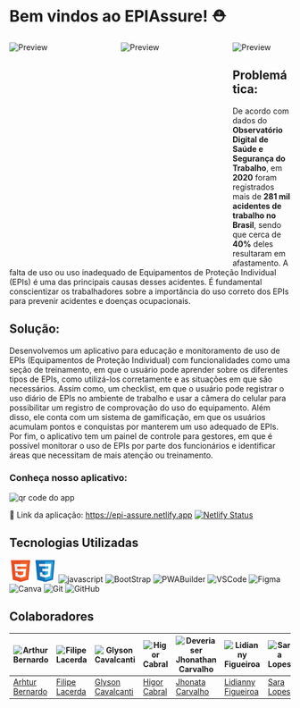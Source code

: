 # Bem vindos ao EPIAssure! ⛑ 

<img align="left" height="400" width="200" src="https://media.discordapp.net/attachments/1000253093805559849/1096184234449834065/WhatsApp_Image_2023-04-13_at_17.27.47.jpeg?width=242&height=538" alt="Preview"> <img align="left" height="400" width="200" src="https://media.discordapp.net/attachments/1000253093805559849/1096184235250946209/WhatsApp_Image_2023-04-13_at_17.27.47_2.jpeg?width=242&height=538" alt="Preview"> <img align="upper" height="400" width="200" src="https://media.discordapp.net/attachments/1000253093805559849/1096184234730860715/WhatsApp_Image_2023-04-13_at_17.27.47_1.jpeg?width=242&height=538" alt="Preview">

## Problemática:
De acordo com dados do **Observatório Digital de Saúde e Segurança do Trabalho**, em **2020** foram registrados mais de **281 mil acidentes de trabalho no Brasil**, sendo que cerca de **40%** deles resultaram em afastamento. A falta de uso ou uso inadequado de Equipamentos de Proteção Individual (EPIs) é uma das principais causas desses acidentes. É fundamental conscientizar os trabalhadores sobre a importância do uso correto dos EPIs para prevenir acidentes e doenças ocupacionais.

## Solução:
Desenvolvemos um aplicativo para educação e monitoramento de uso de EPIs (Equipamentos de Proteção Individual) com funcionalidades como uma seção de treinamento, em que o usuário pode aprender sobre os diferentes tipos de EPIs, como utilizá-los corretamente e as situações em que são necessários. Assim como, um checklist, em que o usuário pode registrar o uso diário de EPIs no ambiente de trabalho e usar a câmera do celular para possibilitar um registro de comprovação do uso do equipamento. Além disso, ele conta com um sistema de gamificação, em que os usuários
acumulam pontos e conquistas por manterem um uso adequado de EPIs. Por fim, o aplicativo tem um painel de controle para gestores, em que é possível monitorar o uso de EPIs por parte dos funcionários e identificar áreas que necessitam de mais atenção ou treinamento.

### Conheça nosso aplicativo: 

<img align="upper" height="200" width="200" src="https://media.discordapp.net/attachments/1000253093805559849/1096174292443607040/qr-code.png?width=586&height=586" alt="qr code do app">

🔗 Link da aplicação: https://epi-assure.netlify.app [![Netlify Status](https://api.netlify.com/api/v1/badges/9e3932eb-4f21-4cab-aeae-b94678d8c8bb/deploy-status)](https://app.netlify.com/sites/epi-assure/deploys)

## Tecnologias Utilizadas

<div>
<img height="40" width="40" src="https://raw.githubusercontent.com/devicons/devicon/master/icons/html5/html5-original.svg" alt="html">
<img height="40" width="40" src="https://raw.githubusercontent.com/devicons/devicon/master/icons/css3/css3-original.svg" alt="css">
<img height="40" width="40" src="https://cdn.jsdelivr.net/gh/devicons/devicon/icons/javascript/javascript-original.svg" alt="javascript">
<img height="40" width="40" src="https://cdn.jsdelivr.net/gh/devicons/devicon/icons/bootstrap/bootstrap-original.svg" alt="BootStrap">
<img height="40" width="40" src="https://docs.pwabuilder.com/assets/icons/icon_24.png" alt="PWABuilder">
<img height="40" width="40" src="https://upload.wikimedia.org/wikipedia/commons/thumb/9/9a/Visual_Studio_Code_1.35_icon.svg/1200px-Visual_Studio_Code_1.35_icon.svg.png" alt="VSCode">
<img height="40" width="40" src="https://cdn.jsdelivr.net/gh/devicons/devicon/icons/figma/figma-original.svg" alt="Figma">
<img height="40" width="40" src="https://freelogopng.com/images/all_img/1656733637logo-canva-png.png" alt="Canva">
<img height="40" width="40" src="https://cdn.jsdelivr.net/gh/devicons/devicon/icons/git/git-original.svg" alt="Git">
<img height="40" width="40" src="https://seeklogo.com/images/G/github-octocat-logo-424E09E6F6-seeklogo.com.png" alt="GitHub">
</div>

## Colaboradores

|<img width="100px" src="https://media.licdn.com/dms/image/D4D03AQFWyNd1fs0PZg/profile-displayphoto-shrink_400_400/0/1671475231161?e=1686787200&v=beta&t=rLUNDqA09R7-lgTTxFrg3Qn9BocLRK6zegkqvjfgrOo" alt="Arthur Bernardo">|<img width="100px" src="https://media.licdn.com/dms/image/D4D35AQGvGhjDUHnYPA/profile-framedphoto-shrink_400_400/0/1665589409912?e=1682172000&v=beta&t=0dgA9TgsHlBYnopTIlUpqBiOnd0tLxMYitkSVDCK5Y4" alt="Filipe Lacerda">|<img width="100px" src="https://media.licdn.com/dms/image/C4E03AQEsr_hRRz__mQ/profile-displayphoto-shrink_400_400/0/1647461006514?e=1686787200&v=beta&t=zUQGU-P9aktUdXR22ctlC8bh6hL2KE5ySIvwG_u3SNs" alt="Glyson Cavalcanti">|<img width="100px" src="https://media.licdn.com/dms/image/C4E03AQHMGzzI4sIITw/profile-displayphoto-shrink_400_400/0/1653431462408?e=1686787200&v=beta&t=-5YWFwa1YNMIDCCSv689xfh_Jhc23i2i4wPohrpaR_s" alt="Higor Cabral">|<img width="100px" src="https://avatars.githubusercontent.com/u/109689591?v=4" alt="Deveria ser Jhonathan Carvalho">|<img width="100px" src="https://media.licdn.com/dms/image/C4D03AQHi-yTtmOx4cg/profile-displayphoto-shrink_400_400/0/1654133145856?e=1686787200&v=beta&t=W-8QnTrOUl4UVAiuIR-UKKL35tMeGHvaV20nhpllrf0" alt="Lidianny Figueiroa">|<img width="100px" src="https://media.licdn.com/dms/image/D4D03AQGtTB7SO05ZEg/profile-displayphoto-shrink_400_400/0/1671205173886?e=1686787200&v=beta&t=C4eaXFQsdoH7Hggum7mEuoHJztRljLuRWDw99fpYdMo" alt="Sara Lopes">|
|---|---|---|---|---|---|---|
|[Arhtur Bernardo](https://www.linkedin.com/in/arthur-bernardo-2883b9206/)|[Filipe Lacerda](https://www.linkedin.com/in/filipe-lacerda-7b6136234/)|[Glyson Cavalcanti](https://www.linkedin.com/in/glyson/)|[Higor Cabral](https://www.linkedin.com/in/higor-cabrall/)|[Jhonata Carvalho](https://github.com/SaveTheForest)|[Lidianny Figueiroa](https://www.linkedin.com/in/lidianny-figueiroa-006a9621a/)|[Sara Lopes](https://www.linkedin.com/in/sara-lopess/)|
